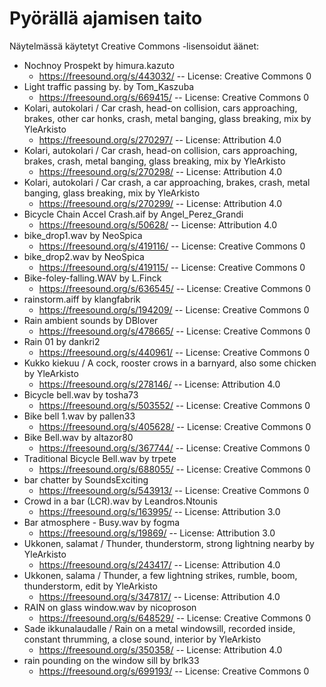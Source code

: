 # Pyörällä ajamisen taito
Näytelmässä käytetyt Creative Commons -lisensoidut äänet:

- Nochnoy Prospekt by himura.kazuto
  - https://freesound.org/s/443032/ -- License: Creative Commons 0
- Light traffic passing by. by Tom_Kaszuba
  - https://freesound.org/s/669415/ -- License: Creative Commons 0
- Kolari, autokolari / Car crash, head-on collision, cars approaching, brakes, other car honks, crash, metal banging, glass breaking, mix by YleArkisto
  - https://freesound.org/s/270297/ -- License: Attribution 4.0
- Kolari, autokolari / Car crash, head-on collision, cars approaching, brakes, crash, metal banging, glass breaking, mix by YleArkisto
  - https://freesound.org/s/270298/ -- License: Attribution 4.0
- Kolari, autokolari / Car crash, a car approaching, brakes, crash, metal banging, glass breaking, mix by YleArkisto
  - https://freesound.org/s/270299/ -- License: Attribution 4.0
- Bicycle Chain Accel Crash.aif by Angel_Perez_Grandi
  - https://freesound.org/s/50628/ -- License: Attribution 4.0
- bike_drop1.wav by NeoSpica
  - https://freesound.org/s/419116/ -- License: Creative Commons 0
- bike_drop2.wav by NeoSpica
  - https://freesound.org/s/419115/ -- License: Creative Commons 0
- Bike-foley-falling.WAV by L.Finck
  - https://freesound.org/s/636545/ -- License: Creative Commons 0
- rainstorm.aiff by klangfabrik
  - https://freesound.org/s/194209/ -- License: Creative Commons 0
- Rain ambient sounds by DBlover
  - https://freesound.org/s/478665/ -- License: Creative Commons 0
- Rain 01 by dankri2
  - https://freesound.org/s/440961/ -- License: Creative Commons 0
- Kukko kiekuu / A cock, rooster crows in a barnyard, also some chicken by YleArkisto
  - https://freesound.org/s/278146/ -- License: Attribution 4.0
- Bicycle bell.wav by tosha73
  - https://freesound.org/s/503552/ -- License: Creative Commons 0
- Bike bell 1.wav by pallen33
  - https://freesound.org/s/405628/ -- License: Creative Commons 0
- Bike Bell.wav by altazor80
  - https://freesound.org/s/367744/ -- License: Creative Commons 0
- Traditional Bicycle Bell.wav by trpete
  - https://freesound.org/s/688055/ -- License: Creative Commons 0
- bar chatter by SoundsExciting
  - https://freesound.org/s/543913/ -- License: Creative Commons 0
- Crowd in a bar (LCR).wav by Leandros.Ntounis
  - https://freesound.org/s/163995/ -- License: Attribution 3.0
- Bar atmosphere - Busy.wav by fogma
  - https://freesound.org/s/19869/ -- License: Attribution 3.0
- Ukkonen, salamat / Thunder, thunderstorm, strong lightning nearby by YleArkisto
  - https://freesound.org/s/243417/ -- License: Attribution 4.0
- Ukkonen, salama / Thunder, a few lightning strikes, rumble, boom, thunderstorm, edit by YleArkisto
  - https://freesound.org/s/347817/ -- License: Attribution 4.0
- RAIN on glass window.wav by nicoproson
  - https://freesound.org/s/648529/ -- License: Creative Commons 0
- Sade ikkunalaudalle / Rain on a metal windowsill, recorded inside, constant thrumming, a close sound, interior by YleArkisto
  - https://freesound.org/s/350358/ -- License: Attribution 4.0
- rain pounding on the window sill by brlk33
  - https://freesound.org/s/699193/ -- License: Creative Commons 0

